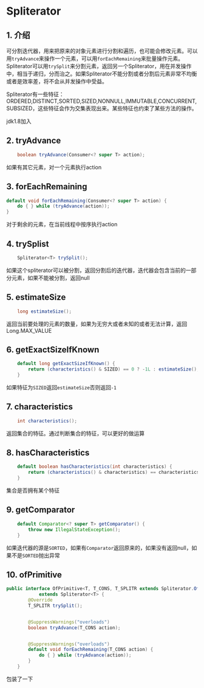 # Spliterator

## 1. 介绍

​       可分割迭代器，用来把原来的对象元素进行分割和遍历，也可能会修改元素。可以用`tryAdvance`来操作一个元素，可以用`forEachRemaining`来批量操作元素。Spliterator可以用`trySplit`来分割元素，返回另一个Spliterator，用在并发操作中，相当于递归，分而治之。如果Spliterator不能分割或者分割后元素非常不均衡或者是效率差，将不会从并发操作中受益。

​	Spliterator有一些特征：ORDERED,DISTINCT,SORTED,SIZED,NONNULL,IMMUTABLE,CONCURRENT,SUBSIZED，这些特征会作为交集表现出来。某些特征也约束了某些方法的操作。

jdk1.8加入

## 2. tryAdvance

```java
    boolean tryAdvance(Consumer<? super T> action);
```

如果有其它元素，对一个元素执行action

## 3. forEachRemaining

```java
default void forEachRemaining(Consumer<? super T> action) {
    do { } while (tryAdvance(action));
}
```

对于剩余的元素，在当前线程中按序执行action

## 4. trySplist

```java
    Spliterator<T> trySplit();
```

如果这个spliterator可以被分割，返回分割后的迭代器，迭代器会包含当前的一部分元素，如果不能被分割，返回null

## 5. estimateSize

```java
    long estimateSize();
```

返回当前要处理的元素的数量，如果为无穷大或者未知的或者无法计算，返回Long.MAX_VALUE

## 6. getExactSizeIfKnown

```java
    default long getExactSizeIfKnown() {
        return (characteristics() & SIZED) == 0 ? -1L : estimateSize();
    }
```

如果特征为`SIZED`返回`estimateSize`否则返回`-1`

## 7. characteristics

```java
    int characteristics();
```

返回集合的特征。通过判断集合的特征，可以更好的做运算

## 8. hasCharacteristics

```java
    default boolean hasCharacteristics(int characteristics) {
        return (characteristics() & characteristics) == characteristics;
    }
```

集合是否拥有某个特征

## 9. getComparator

```java
    default Comparator<? super T> getComparator() {
        throw new IllegalStateException();
    }
```

如果迭代器的源是`SORTED`，如果有`Comparator`返回原来的，如果没有返回null，如果不是`SORTED`抛出异常

## 10. ofPrimitive

```java
public interface OfPrimitive<T, T_CONS, T_SPLITR extends Spliterator.OfPrimitive<T, T_CONS, T_SPLITR>>
            extends Spliterator<T> {
        @Override
        T_SPLITR trySplit();


        @SuppressWarnings("overloads")
        boolean tryAdvance(T_CONS action);


        @SuppressWarnings("overloads")
        default void forEachRemaining(T_CONS action) {
            do { } while (tryAdvance(action));
        }
    }
```

包装了一下